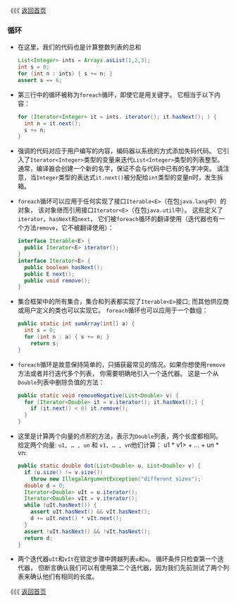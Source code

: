 《《《 [返回首页](../README.md)

### 循环
- 在这里，我们的代码也是计算整数列表的总和

    ```java
    List<Integer> ints = Arrays.asList(1,2,3);
    int s = 0;
    for (int n : ints) { s += n; }
    assert s == 6;
    ```
    
- 第三行中的循环被称为`foreach`循环，即使它是用关键字。 它相当于以下内容：

    ```java
    for (Iterator<Integer> it = ints. iterator(); it.hasNext(); ) {
      int n = it.next();
      s += n;
    }
    ```
    
- 强调的代码对应于用户编写的内容，编码器以系统的方式添加失码代码。 它引入了`Iterator<Integer>`类型的变量来迭代`List<Integer>`类型的列表整型。 
通常，编译器会创建一个新的名字，保证不会与代码中已有的名字冲突。 请注意，当`Integer`类型的表达式`it.next()`被分配给`int`类型的变量n时，发生拆箱。

- `foreach`循环可以应用于任何实现了接口`Iterable<E>`（在包`java.lang`中）的对象，
该对象继而引用接口`Iterator<E>`（在包`java.util`中）。 这些定义了`iterator`，`hasNext`和`next`，
它们被`foreach`循环的翻译使用（迭代器也有一个方法`remove`，它不被翻译使用）：

    ```java
    interface Iterable<E> {
      public Iterator<E> iterator();
    }
    interface Iterator<E> {
      public boolean hasNext();
      public E next();
      public void remove();
    }
    ```
    
- 集合框架中的所有集合，集合和列表都实现了`Iterable<E>`接口; 而其他供应商或用户定义的类也可以实现它。
  `foreach`循环也可以应用于一个数组：
  
  ```java
  public static int sumArray(int[] a) {
    int s = 0;
    for (int n : a) { s += n; }
      return s;
  }
  ```
    
- `foreach`循环是故意保持简单的，只捕获最常见的情况。如果你想使用`remove`方法或者并行迭代多个列表，
你需要明确地引入一个迭代器。 这是一个从`Double`列表中删除负值的方法：
    
  ```java
  public static void removeNegative(List<Double> v) {
    for (Iterator<Double> it = v.iterator(); it.hasNext();) {
      if (it.next() < 0) it.remove();
    }
  }
  ```
    
- 这里是计算两个向量的点积的方法，表示为`Double`列表，两个长度都相同。 给定两个向量:
`u1, … , un` 和 `v1, … , vn`他们计算： u1 * v1> + … + un * vn:
       
  ```java
  public static double dot(List<Double> u, List<Double> v) {
    if (u.size() != v.size())
      throw new IllegalArgumentException("different sizes");
    double d = 0;
    Iterator<Double> uIt = u.iterator();
    Iterator<Double> vIt = v.iterator();
    while (uIt.hasNext()) {
      assert uIt.hasNext() && vIt.hasNext();
      d += uIt.next() * vIt.next();
    }
    assert !uIt.hasNext() && !vIt.hasNext();
    return d;
  }
  ```

- 两个迭代器`uIt`和`vIt`在锁定步骤中跨越列表`u`和`v`。 循环条件只检查第一个迭代器，
但断言确认我们可以有使用第二个迭代器，因为我们先前测试了两个列表来确认他们有相同的长度。   
   
《《《 [返回首页](../README.md)